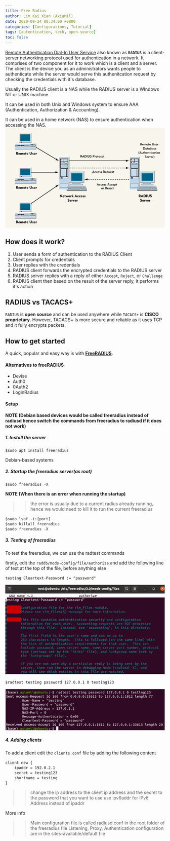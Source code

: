 ```yaml
---
title: Free Radius 
author: Lim Kai Xian (AxiaMil)
date: 2020-09-24 00:34:00 +0800
categories: [Configurations, Tutorial]
tags: [autentication, tech, open-source]
toc: false
---
```



[Remote Authentication Dial-In User Service](https://en.wikipedia.org/wiki/RADIUS) also known as **`RADIUS`** is a client-server networking protocol 
used for authentication in a network. It comprises of two component for it to work which is a client and a server. The client is the device you as an
administrators wants people to authenticate while the server would serve this authenitcation request by checking the credentials with it's database.

Usually the RADIUS client is a NAS while the RADIUS server is a WIndows NT or UNIX machine.

It can be used in both Unix and Windows system to ensure AAA (Authentication, Authorization & Accounting).

It can be used in a home network (NAS) to ensure authentication when accessing the NAS.
![upload-image](/assets/img/sample/free-radius/RADIUS-Server.gif)

## How does it work?
1. User sends a form of authentication to the RADIUS Client
2. Client prompts for credentials 
3. User replies with the credentials
4. RADIUS client forwards the encrypted credentials to the RADIUS server
5. RADIUS server replies with a reply of either `Accept`, `Reject`, or `Challenge`
6. RADIUS client then based on the result of the server reply, it performs it's action

## RADIUS vs TACACS+

`RADIUS` is **open source** and can be used anywhere while `TACACS+` is **CISCO proprietary**.
However, TACACS+ is more secure and reliable as it uses TCP and it fully encrypts packets.

## How to get started

A quick, popular and easy way is with [**FreeRADIUS**](https://freeradius.org/).

#### Alternatives to freeRADIUS
- Devise
- Auth0
- 0Auth2
- LoginRadius

#### Setup
**NOTE (Debian based devices would be called freeradius instead of radiusd hence switch the commands from freeradius to radiusd if it does not work)**

##### 1. Install the server
```
$sudo apt install freeradius
```

Debian-based systems

##### 2. Startup the freeradius server(as root)
```
$sudo freeradius -X 
```

**NOTE (When there is an error when running the startup)**
>> the error is usually due to a current radius already running, hence we would need to kill it to run the current freeradius 
```
$sudo lsof -i:[port]
$sudo killall freeradius
$sudo freeradius -X
```

##### 3. Testing of freeradius

To test the freeradius, we can use the radtest commands

firstly, edit the `raddb/mods-config/file/authorize` and add the following line of text at the top of the file, before anything else
```
testing Cleartext-Password := "password"
```

![upload-image](/assets/img/sample/free-radius/added-testing-code.png)
```
$radtest testing password 127.0.0.1 0 testing123
```
![upload-image](/assets/img/sample/free-radius/radtest-testing-successful.png)


##### 4. Adding clients
To add a client edit the `clients.conf` file by adding the following content
```
client new {
	ipaddr = 192.0.2.1
	secret = testing123
	shortname = testing
}
```
>> change the ip address to the client ip address and the secret to the password that you want to use
>> use ipv6addr for IPv6 Address instead of ipaddr
>> 

More info 
>> Main configuration file is called radiusd.conf in the root folder of the freeradius file 
>> Listening, Proxy, Authentication configuration are in the sites-available/default file